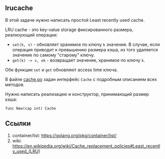 ## lrucache

В этой задаче нужно написать простой Least recently used cache.

LRU cache - это key-value storage фиксированного размера, реализующий операции:
* `set(k, v)` - обновляет хранимое по ключу `k` значение.
  В случае, если операция приводит к превышению размера кэша,
  из того удаляется значение по самому "старому" ключу.
* `get(k) -> v, ok` - возвращает значение, хранимое по ключу `k`.

Обе функции `set` и `get` обновляют access time ключа.

В файле [cache.go](./cache.go) задан интерфейс `Cache` с подробным описанием всех методов.

Нужно написать реализацию и конструктор, принимающий размер кэша:
```
func New(cap int) Cache
```

## Ссылки

1. container/list: https://golang.org/pkg/container/list/
2. wiki: https://en.wikipedia.org/wiki/Cache_replacement_policies#Least_recently_used_(LRU)
